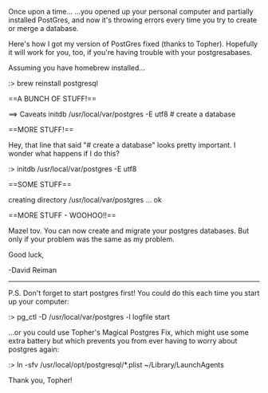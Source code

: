 Once upon a time... 
...you opened up your personal computer and partially installed PostGres, and now it's throwing errors every time you try to create or merge a database.

Here's how I got my version of PostGres fixed (thanks to Topher). Hopefully it will work for you, too, if you're having trouble with your postgresabases.

Assuming you have homebrew installed...

:> brew reinstall postgresql

==A BUNCH OF STUFF!==

==> Caveats
initdb /usr/local/var/postgres -E utf8    # create a database

==MORE STUFF!==

Hey, that line that said "# create a database" looks pretty important. I wonder what happens if I do this?

:> initdb /usr/local/var/postgres -E utf8

==SOME STUFF==

creating directory /usr/local/var/postgres ... ok

==MORE STUFF - WOOHOO!!==

Mazel tov. You can now create and migrate your postgres databases. But only if your problem was the same as my problem.

Good luck,

-David Reiman

--------------

P.S. Don't forget to start postgres first! You could do this each time you start up your computer:

:> pg_ctl -D /usr/local/var/postgres -l logfile start

...or you could use Topher's Magical Postgres Fix, which might use some extra battery but which prevents you from ever having to worry about postgres again:

:> ln -sfv /usr/local/opt/postgresql/*.plist ~/Library/LaunchAgents

Thank you, Topher!

